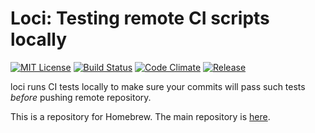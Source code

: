 # Loci: Testing remote CI scripts locally
[![MIT License](http://img.shields.io/badge/license-MIT-blue.svg?style=flat)](LICENSE)
[![Build Status](https://travis-ci.org/jkawamoto/loci.svg?branch=master)](https://travis-ci.org/jkawamoto/loci)
[![Code Climate](https://codeclimate.com/github/jkawamoto/loci/badges/gpa.svg)](https://codeclimate.com/github/jkawamoto/loci)
[![Release](https://img.shields.io/badge/release-0.2.1-brightgreen.svg)](https://github.com/jkawamoto/loci/releases/tag/v0.2.1)

loci runs CI tests locally to make sure your commits will pass such tests
*before* pushing remote repository.

This is a repository for Homebrew.
The main repository is [here](https://github.com/jkawamoto/loci).
